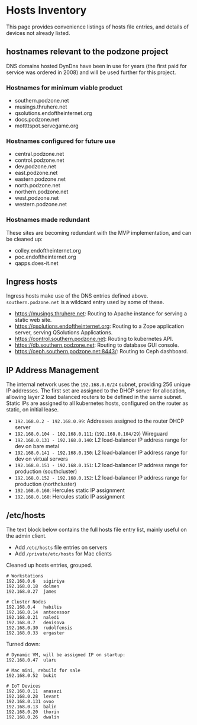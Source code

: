 # Hosts Inventory

This page provides convenience listings of hosts file entries, and details of devices not already listed.

## hostnames relevant to the podzone project

DNS domains hosted DynDns have been in use for years (the first paid for service was ordered in 2008) and will be used further for this project.

### Hostnames for minimum viable product

- southern.podzone.net
- musings.thruhere.net
- qsolutions.endoftheinternet.org
- docs.podzone.net
- mottttspot.servegame.org

### Hostnames configured for future use

- central.podzone.net
- control.podzone.net
- dev.podzone.net
- east.podzone.net
- eastern.podzone.net
- north.podzone.net
- northern.podzone.net
- west.podzone.net
- western.podzone.net

### Hostnames made redundant

These sites are becoming redundant with the MVP implementation, and can be cleaned up:

- colley.endoftheinternet.org
- poc.endoftheinternet.org
- qapps.does-it.net

## Ingress hosts

Ingress hosts make use of the DNS entries defined above. `southern.podzone.net` is a wildcard entry used by some of these.

- <https://musings.thruhere.net>: Routing to Apache instance for serving a static web site.
- <https://qsolutions.endoftheinternet.org>: Routing to a Zope application server, serving QSolutions Applications.
- <https://control.southern.podzone.net>: Routing to kubernetes API.
- <https://db.southern.podzone.net>: Routing to database GUI console.
- <https://ceph.southern.podzone.net:8443/>: Routing to Ceph dashboard.

## IP Address Management

The internal network uses the `192.168.0.0/24` subnet, providing 256 unique IP addresses. The first set are assigned to the DHCP server for allocation, allowing layer 2 load balanced routers to be defined in the same subnet. Static IPs are assigned to all kubernetes hosts, configured on the router as static, on initial lease.

- `192.168.0.2 - 192.168.0.99`: Addresses assigned to the router DHCP server
- `192.168.0.104 - 102.168.0.111`: (`192.168.0.104/29`) Wireguard
- `192.168.0.131 - 192.168.0.140`: L2 load-balancer IP address range for dev on bare metal
- `192.168.0.141 - 192.168.0.150`: L2 load-balancer IP address range for dev on virtual servers
- `192.168.0.151 - 192.168.0.151`: L2 load-balancer IP address range for production (southcluster)
- `192.168.0.152 - 192.168.0.152`: L2 load-balancer IP address range for production (northcluster)
- `192.168.0.160`: Hercules static IP assignment
- `192.168.0.160`: Hercules static IP assignment

## /etc/hosts

The text block below contains the full hosts file entry list, mainly useful on the admin client.

- Add `/etc/hosts` file entries on servers
- Add `/private/etc/hosts` for Mac clients

Cleaned up hosts entries, grouped.

```text
# Workstations
192.168.0.6   sigiriya
192.168.0.18  dolmen
192.168.0.27  james

# Cluster Nodes
192.168.0.4   habilis
192.168.0.14  antecessor
192.168.0.21  naledi
192.168.0.7   denisova
192.168.0.30  rudolfensis
192.168.0.33  ergaster
```

Turned down:

```text
# Dynamic VM, will be assigned IP on startup:
192.168.0.47  ularu

# Mac mini, rebuild for sale
192.168.0.52  bukit

# IoT Devices
192.168.0.11  anasazi
192.168.0.28  levant
192.168.0.131 ovoo
192.168.0.13  balin
192.168.0.20  thorin
192.168.0.26  dwalin
```